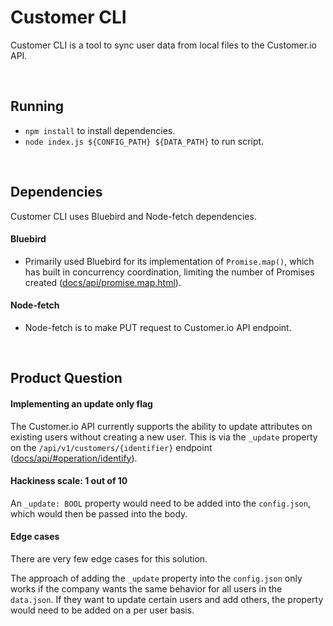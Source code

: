# Customer CLI

Customer CLI is a tool to sync user data from local files to the Customer.io API.

<br/>

## Running

- `npm install` to install dependencies.
- `node index.js ${CONFIG_PATH} ${DATA_PATH}` to run script.

<br/>

## Dependencies

Customer CLI uses Bluebird and Node-fetch dependencies.

#### Bluebird
- Primarily used Bluebird for its implementation of `Promise.map()`, which has built in concurrency coordination, limiting the number of Promises created ([docs/api/promise.map.html](http://bluebirdjs.com/docs/api/promise.map.html)).

#### Node-fetch
- Node-fetch is to make PUT request to Customer.io API endpoint.

<br/>

## Product Question

#### Implementing an update only flag
The Customer.io API currently supports the ability to update attributes on existing users without creating a new user. This is via the `_update` property on the `/api/v1/customers/{identifier}` endpoint ([docs/api/#operation/identify](https://www.customer.io/docs/api/#operation/identify)). 

#### Hackiness scale: 1 out of 10
An `_update: BOOL` property would need to be added into the `config.json`, which would then be passed into the body.

#### Edge cases 
There are very few edge cases for this solution. 

The approach of adding the `_update` property into the `config.json` only works if the company wants the same behavior for all users in the `data.json`. If they want to update certain users and add others, the property would need to be added on a per user basis.
